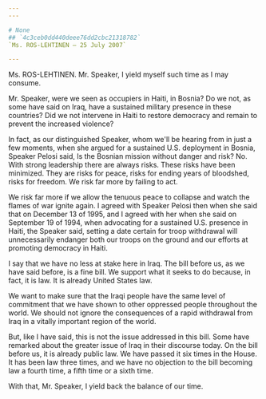 ```yaml
---
---

# None
## `4c3ceb0dd440deee76dd2cbc21318782`
`Ms. ROS-LEHTINEN — 25 July 2007`

---
```



Ms. ROS-LEHTINEN. Mr. Speaker, I yield myself such time as I may 
consume.

Mr. Speaker, were we seen as occupiers in Haiti, in Bosnia? Do we 
not, as some have said on Iraq, have a sustained military presence in 
these countries? Did we not intervene in Haiti to restore democracy and 
remain to prevent the increased violence?

In fact, as our distinguished Speaker, whom we'll be hearing from in 
just a few moments, when she argued for a sustained U.S. deployment in 
Bosnia, Speaker Pelosi said, Is the Bosnian mission without danger and 
risk? No. With strong leadership there are always risks. These risks 
have been minimized. They are risks for peace, risks for ending years 
of bloodshed, risks for freedom. We risk far more by failing to act.



We risk far more if we allow the tenuous peace to collapse and watch 
the flames of war ignite again. I agreed with Speaker Pelosi then when 
she said that on December 13 of 1995, and I agreed with her when she 
said on September 19 of 1994, when advocating for a sustained U.S. 
presence in Haiti, the Speaker said, setting a date certain for troop 
withdrawal will unnecessarily endanger both our troops on the ground 
and our efforts at promoting democracy in Haiti.

I say that we have no less at stake here in Iraq. The bill before us, 
as we have said before, is a fine bill. We support what it seeks to do 
because, in fact, it is law. It is already United States law.

We want to make sure that the Iraqi people have the same level of 
commitment that we have shown to other oppressed people throughout the 
world. We should not ignore the consequences of a rapid withdrawal from 
Iraq in a vitally important region of the world.

But, like I have said, this is not the issue addressed in this bill. 
Some have remarked about the greater issue of Iraq in their discourse 
today. On the bill before us, it is already public law. We have passed 
it six times in the House. It has been law three times, and we have no 
objection to the bill becoming law a fourth time, a fifth time or a 
sixth time.

With that, Mr. Speaker, I yield back the balance of our time.